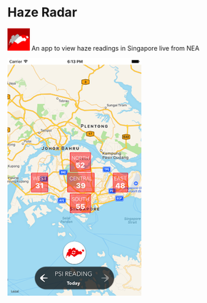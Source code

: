 # Haze Radar
<img src="/HazeRadar/Assets.xcassets/AppIcon.appiconset/Icon-60@2x.png" width="50"> An app to view haze readings in Singapore live from NEA

<img src="/Hazeradar.png" width="300">
